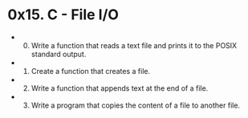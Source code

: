 # 0x15. C - File I/O

- 0. Write a function that reads a text file and prints it to the POSIX standard output.
- 1. Create a function that creates a file.
- 2. Write a function that appends text at the end of a file.
- 3. Write a program that copies the content of a file to another file.
